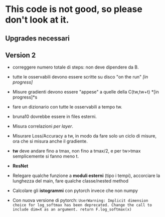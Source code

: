 # This code is not good, so please don't look at it.

## Upgrades necessari


## Version 2

- correggere numero totale di steps: non deve dipendere da B.

- tutte le osservabili devono essere scritte su disco "on the run" *[in progress]*

- Misure gradienti devono essere "appese" a quelle della C(tw,tw+t) *[in progress]*s

- fare un dizionario con tutte le osservabili a tempo tw.

- bruna10 dovrebbe essere in files esterni.

- Misura correlazioni *per layer*.

- Misurare Loss/Accuracy a tw, in modo da fare solo un ciclo di
  misure, ora che si misura anche il gradiente.

- **tw** deve andare fino a tmax, non fino a tmax/2, e per tw>tmax semplicemente si fanno meno t.

- **ResNet**

- Relegare qualche funzione a **moduli esterni** (tipo i tempi), accorciare la lunghezza del main, fare qualche classe/nested method

- Calcolare gli **istogrammi** con pytorch invece che non numpy

- Con nuova versione di pytorch: ```UserWarning: Implicit dimension choice for log_softmax has been deprecated. Change the call to include dim=X as an argument. return F.log_softmax(x)```

